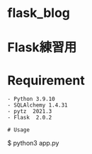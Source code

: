 # flask_blog
# Flask練習用
# Requirement
```
- Python 3.9.10
- SQLAlchemy 1.4.31
- pytz  2021.3
- Flask  2.0.2

# Usage
```
$ python3 app.py
```
